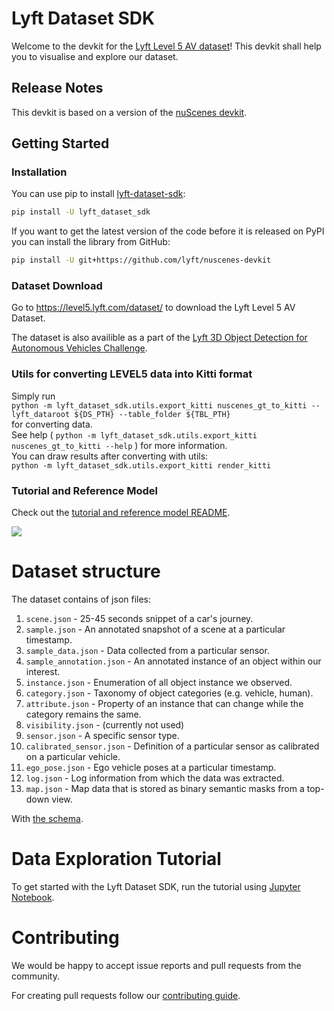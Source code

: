# Lyft Dataset SDK

Welcome to the devkit for the [Lyft Level 5 AV dataset](https://level5.lyft.com/dataset/)! This devkit shall help you to visualise and explore our dataset.


## Release Notes
This devkit is based on a version of the [nuScenes devkit](https://www.nuscenes.org).

## Getting Started

### Installation

You can use pip to install [lyft-dataset-sdk](https://pypi.org/project/lyft-dataset-sdk/):
```bash
pip install -U lyft_dataset_sdk
```

If you want to get the latest version of the code before it is released on PyPI you can install the library from GitHub:

```bash
pip install -U git+https://github.com/lyft/nuscenes-devkit
```

### Dataset Download
Go to <https://level5.lyft.com/dataset/> to download the Lyft Level 5 AV Dataset.


The dataset is also availible as a part of the [Lyft 3D Object Detection for Autonomous Vehicles Challenge](https://www.kaggle.com/c/3d-object-detection-for-autonomous-vehicles).

### Utils for converting LEVEL5 data into Kitti format
Simply run<br />`python -m lyft_dataset_sdk.utils.export_kitti nuscenes_gt_to_kitti --lyft_dataroot ${DS_PTH} --table_folder ${TBL_PTH}`<br />for converting data.<br />See help ( `python -m lyft_dataset_sdk.utils.export_kitti nuscenes_gt_to_kitti --help` ) for more information.<br />You can draw results after converting with utils:<br />`python -m lyft_dataset_sdk.utils.export_kitti render_kitti`

### Tutorial and Reference Model
Check out the [tutorial and reference model README](notebooks/README.md).

![](notebooks/media/001.gif)


# Dataset structure

The dataset contains of json files:

1. `scene.json` - 25-45 seconds snippet of a car's journey.
2. `sample.json` - An annotated snapshot of a scene at a particular timestamp.
3. `sample_data.json` - Data collected from a particular sensor.
4. `sample_annotation.json` - An annotated instance of an object within our interest.
5. `instance.json` - Enumeration of all object instance we observed.
6. `category.json` - Taxonomy of object categories (e.g. vehicle, human).
7. `attribute.json` - Property of an instance that can change while the category remains the same.
8. `visibility.json` - (currently not used)
9. `sensor.json` - A specific sensor type.
10. `calibrated_sensor.json` - Definition of a particular sensor as calibrated on a particular vehicle.
11. `ego_pose.json` - Ego vehicle poses at a particular timestamp.
12. `log.json` - Log information from which the data was extracted.
13. `map.json` - Map data that is stored as binary semantic masks from a top-down view.


With [the schema](schema.md).

# Data Exploration Tutorial

To get started with the Lyft Dataset SDK, run the tutorial using [Jupyter Notebook](notebooks/tutorial_lyft.ipynb).

# Contributing
We would be happy to accept issue reports and pull requests from the community.

For creating pull requests follow our [contributing guide](docs/CONTRIBUTING.md). 
